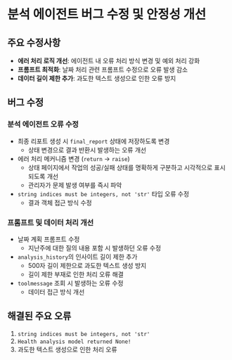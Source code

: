 # 분석 에이전트 버그 수정 및 안정성 개선

## 주요 수정사항

- **에러 처리 로직 개선**: 에이전트 내 오류 처리 방식 변경 및 예외 처리 강화
- **프롬프트 최적화**: 날짜 처리 관련 프롬프트 수정으로 오류 발생 감소
- **데이터 길이 제한 추가**: 과도한 텍스트 생성으로 인한 오류 방지

## 버그 수정

### 분석 에이전트 오류 수정

- 최종 리포트 생성 시 `final_report` 상태에 저장하도록 변경
  - 상태 변경으로 결과 반환시 발생하는 오류 개선
- 에러 처리 메커니즘 변경 (`return` → `raise`)
  - 상태 페이지에서 작업의 성공/실패 상태를 명확하게 구분하고 시각적으로 표시되도록 개선
  - 관리자가 문제 발생 여부를 즉시 파악
- `string indices must be integers, not 'str'` 타입 오류 수정
  - 결과 객체 접근 방식 수정

### 프롬프트 및 데이터 처리 개선

- 날짜 계획 프롬프트 수정
  - 지난주에 대한 질의 내용 포함 시 발생하던 오류 수정
- `analysis_history`의 인사이트 길이 제한 추가
  - 500자 길이 제한으로 과도한 텍스트 생성 방지
  - 길이 제한 부재로 인한 처리 오류 해결
- `toolmessage` 조회 시 발생하는 오류 수정
  - 데이터 접근 방식 개선

## 해결된 주요 오류

1. `string indices must be integers, not 'str'`
2. `Health analysis model returned None!`
3. 과도한 텍스트 생성으로 인한 처리 오류
